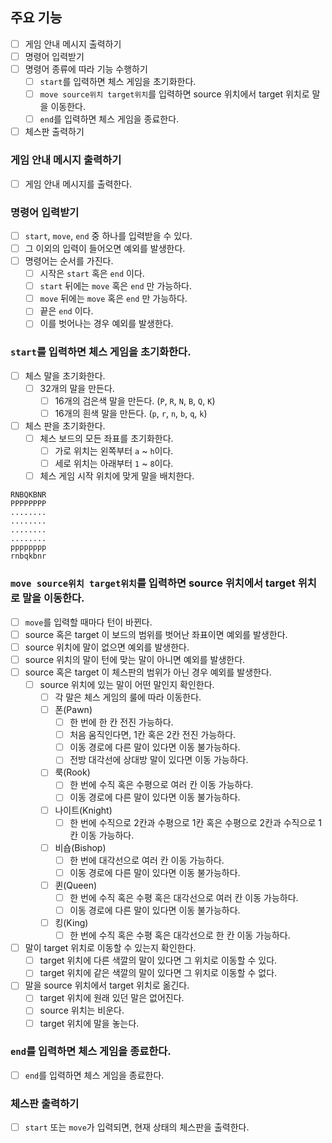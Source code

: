 ## 주요 기능

- [ ] 게임 안내 메시지 출력하기
- [ ] 명령어 입력받기
- [ ] 명령어 종류에 따라 기능 수행하기
  - [ ] `start`를 입력하면 체스 게임을 초기화한다.
  - [ ] `move source위치 target위치`를 입력하면 source 위치에서 target 위치로 말을 이동한다.
  - [ ] `end`를 입력하면 체스 게임을 종료한다.
- [ ] 체스판 출력하기

### 게임 안내 메시지 출력하기
- [ ] 게임 안내 메시지를 출력한다.

### 명령어 입력받기
- [ ] `start`, `move`, `end` 중 하나를 입력받을 수 있다.
- [ ] 그 이외의 입력이 들어오면 예외를 발생한다.
- [ ] 명령어는 순서를 가진다.
  - [ ] 시작은 `start` 혹은 `end` 이다.
  - [ ] `start` 뒤에는 `move` 혹은 `end` 만 가능하다.
  - [ ] `move` 뒤에는 `move` 혹은 `end` 만 가능하다.
  - [ ] 끝은 `end` 이다.
  - [ ] 이를 벗어나는 경우 예외를 발생한다.

### `start`를 입력하면 체스 게임을 초기화한다.
- [ ] 체스 말을 초기화한다.
  - [ ] 32개의 말을 만든다.
    - [ ] 16개의 검은색 말을 만든다. (`P`, `R`, `N`, `B`, `Q`, `K`)
    - [ ] 16개의 흰색 말을 만든다. (`p`, `r`, `n`, `b`, `q`, `k`)
- [ ] 체스 판을 초기화한다.
  - [ ] 체스 보드의 모든 좌표를 초기화한다.
    - [ ] 가로 위치는 왼쪽부터 `a` ~ `h`이다.
    - [ ] 세로 위치는 아래부터 `1` ~ `8`이다.
  - [ ] 체스 게임 시작 위치에 맞게 말을 배치한다.

```
RNBQKBNR
PPPPPPPP
........
........
........
........
pppppppp
rnbqkbnr
```

### `move source위치 target위치`를 입력하면 source 위치에서 target 위치로 말을 이동한다.
- [ ] `move`를 입력할 때마다 턴이 바뀐다.
- [ ] source 혹은 target 이 보드의 범위를 벗어난 좌표이면 예외를 발생한다.
- [ ] source 위치에 말이 없으면 예외를 발생한다.
- [ ] source 위치의 말이 턴에 맞는 말이 아니면 예외를 발생한다.
- [ ] source 혹은 target 이 체스판의 범위가 아닌 경우 예외를 발생한다.
  - [ ] source 위치에 있는 말이 어떤 말인지 확인한다.
    - [ ] 각 말은 체스 게임의 룰에 따라 이동한다.
    - [ ] 폰(Pawn)
      - [ ] 한 번에 한 칸 전진 가능하다.
      - [ ] 처음 움직인다면, 1칸 혹은 2칸 전진 가능하다.
      - [ ] 이동 경로에 다른 말이 있다면 이동 불가능하다.
      - [ ] 전방 대각선에 상대방 말이 있다면 이동 가능하다.
    - [ ] 룩(Rook)
      - [ ] 한 번에 수직 혹은 수평으로 여러 칸 이동 가능하다.
      - [ ] 이동 경로에 다른 말이 있다면 이동 불가능하다.
    - [ ] 나이트(Knight)
      - [ ] 한 번에 수직으로 2칸과 수평으로 1칸 혹은 수평으로 2칸과 수직으로 1칸 이동 가능하다.
    - [ ] 비숍(Bishop)
      - [ ] 한 번에 대각선으로 여러 칸 이동 가능하다.
      - [ ] 이동 경로에 다른 말이 있다면 이동 불가능하다.
    - [ ] 퀸(Queen)
      - [ ] 한 번에 수직 혹은 수평 혹은 대각선으로 여러 칸 이동 가능하다.
      - [ ] 이동 경로에 다른 말이 있다면 이동 불가능하다.
    - [ ] 킹(King)
      - [ ] 한 번에 수직 혹은 수평 혹은 대각선으로 한 칸 이동 가능하다.
- [ ] 말이 target 위치로 이동할 수 있는지 확인한다.
  - [ ] target 위치에 다른 색깔의 말이 있다면 그 위치로 이동할 수 있다.
  - [ ] target 위치에 같은 색깔의 말이 있다면 그 위치로 이동할 수 없다.
- [ ] 말을 source 위치에서 target 위치로 옮긴다.
  - [ ] target 위치에 원래 있던 말은 없어진다.
  - [ ] source 위치는 비운다.
  - [ ] target 위치에 말을 놓는다.

### `end`를 입력하면 체스 게임을 종료한다.
- [ ] `end`를 입력하면 체스 게임을 종료한다.

### 체스판 출력하기
- [ ] `start` 또는 `move`가 입력되면, 현재 상태의 체스판을 출력한다.
